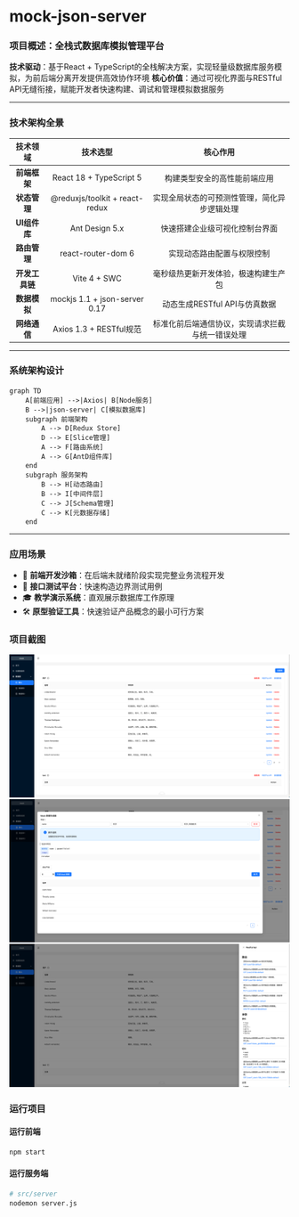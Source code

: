 # mock-json-server

### 项目概述：全栈式数据库模拟管理平台

**技术驱动**：基于React + TypeScript的全栈解决方案，实现轻量级数据库服务模拟，为前后端分离开发提供高效协作环境
**核心价值**：通过可视化界面与RESTful API无缝衔接，赋能开发者快速构建、调试和管理模拟数据服务

------

### 技术架构全景

|    技术领域    |            技术选型            |                     核心作用                     |
| :------------: | :----------------------------: | :----------------------------------------------: |
|  **前端框架**  |    React 18 + TypeScript 5     |           构建类型安全的高性能前端应用           |
|  **状态管理**  | @reduxjs/toolkit + react-redux |   实现全局状态的可预测性管理，简化异步逻辑处理   |
|  **UI组件库**  |         Ant Design 5.x         |          快速搭建企业级可视化控制台界面          |
|  **路由管理**  |       react-router-dom 6       |            实现动态路由配置与权限控制            |
| **开发工具链** |          Vite 4 + SWC          |       毫秒级热更新开发体验，极速构建生产包       |
|  **数据模拟**  | mockjs 1.1 + json-server 0.17  |          动态生成RESTful API与仿真数据           |
|  **网络通信**  |    Axios 1.3 + RESTful规范     | 标准化前后端通信协议，实现请求拦截与统一错误处理 |

------

### 系统架构设计

```mermaid
graph TD
    A[前端应用] -->|Axios| B[Node服务]
    B -->|json-server| C[模拟数据库]
    subgraph 前端架构
        A --> D[Redux Store]
        D --> E[Slice管理]
        A --> F[路由系统]
        A --> G[AntD组件库]
    end
    subgraph 服务架构
        B --> H[动态路由]
        B --> I[中间件层]
        C --> J[Schema管理]
        C --> K[元数据存储]
    end
```

------

### 

### 应用场景

- 🚀 **前端开发沙箱**：在后端未就绪阶段实现完整业务流程开发
- 🧪 **接口测试平台**：快速构造边界测试用例
- 🎓 **教学演示系统**：直观展示数据库工作原理
- 🛠️ **原型验证工具**：快速验证产品概念的最小可行方案

### 项目截图
<img src="https://github.com/erha2777/public/blob/main/images/72f082025aafa40f3939948cbb64034f79f019e7.png" />
<img src="https://github.com/erha2777/public/blob/main/images/7acb0a46f21fbe09add399457b600c338644add6.png" />
<img src="https://github.com/erha2777/public/blob/main/images/4bed2e738bd4b31c1490ceea97d6277f9e2ff837.png" />


### 运行项目
#### 运行前端
```bash
npm start
```
#### 运行服务端

```bash
# src/server
nodemon server.js
```
